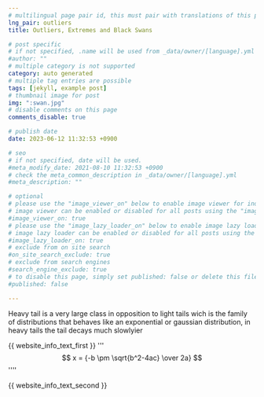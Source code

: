 ```yaml
---
# multilingual page pair id, this must pair with translations of this page. (This name must be unique)
lng_pair: outliers
title: Outliers, Extremes and Black Swans

# post specific
# if not specified, .name will be used from _data/owner/[language].yml
#author: ""
# multiple category is not supported
category: auto generated
# multiple tag entries are possible
tags: [jekyll, example post]
# thumbnail image for post
img: ":swan.jpg"
# disable comments on this page
comments_disable: true

# publish date
date: 2023-06-12 11:32:53 +0900

# seo
# if not specified, date will be used.
#meta_modify_date: 2021-08-10 11:32:53 +0900
# check the meta_common_description in _data/owner/[language].yml
#meta_description: ""

# optional
# please use the "image_viewer_on" below to enable image viewer for individual pages or posts (_posts/ or [language]/_posts folders).
# image viewer can be enabled or disabled for all posts using the "image_viewer_posts: true" setting in _data/conf/main.yml.
#image_viewer_on: true
# please use the "image_lazy_loader_on" below to enable image lazy loader for individual pages or posts (_posts/ or [language]/_posts folders).
# image lazy loader can be enabled or disabled for all posts using the "image_lazy_loader_posts: true" setting in _data/conf/main.yml.
#image_lazy_loader_on: true
# exclude from on site search
#on_site_search_exclude: true
# exclude from search engines
#search_engine_exclude: true
# to disable this page, simply set published: false or delete this file
#published: false

---
```

Heavy tail is a very large class in opposition to light tails wich is the family of distributions that behaves like an exponential or gaussian distribution, in heavy tails the tail decays much slowlyier

$$ $$
<!-- outline-start -->

{{ website_info_text_first }}
'''
$$ x = {-b \pm \sqrt{b^2-4ac} \over 2a} $$
''''
<!-- outline-end -->

{{ website_info_text_second }}
